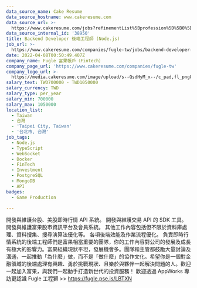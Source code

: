 ```yaml
---
data_source_name: Cake Resume
data_source_hostname: www.cakeresume.com
data_source_url: >-
  https://www.cakeresume.com/jobs?refinementList%5Bprofession%5D%5B0%5D=game-production&range%5Bsalary_range%5D%5Bmin%5D=1000000
data_source_internal_id: '38950'
title: Backend Developer 後端工程師 (Node.js)
job_url: >-
  https://www.cakeresume.com/companies/fugle-tw/jobs/backend-developer-backend-engineer-node-js
date: 2022-04-08T00:50:49.407Z
company_name: Fugle 富果帳戶（Fintech）
company_page_url: 'https://www.cakeresume.com/companies/fugle-tw'
company_logo_url: >-
  https://media.cakeresume.com/image/upload/s--QsdHyM_x--/c_pad,fl_png8,h_200,w_200/v1591685486/qfcmgjfgjtookn41toz5.png
salary_text: TWD700000 - TWD1050000
salary_currency: TWD
salary_type: per_year
salary_min: 700000
salary_max: 1050000
location_list:
  - Taiwan
  - 台灣
  - 'Taipei City, Taiwan'
  - '台北市, 台灣'
job_tags:
  - Node.js
  - TypeScript
  - WebSocket
  - Docker
  - FinTech
  - Investment
  - PostgreSQL
  - MongoDB
  - API
badges:
  - Game Production

---
```


開發與維護台股、美股即時行情 API 系統。 開發與維護交易 API 的 SDK 工具。 開發與維護富果股市資訊平台及會員系統。 其他工作內容包括但不限於資料庫處理、資料搜集、搜尋演算法優化等。 各項後端效能及作業流程優化。 負責即時行情系統的後端工程師們是富果相當重要的團隊，你的工作內容對公司的發展及成長有極大的影響力。富果組織現狀平坦，發展機會多。團隊和主管都鼓勵大量討論及溝通，一起推動「為什麼」做，而不是「做什麼」的協作文化。希望你是一個對金融領域的後端處理有興趣、勇於挑戰現狀、且樂於與夥伴一起解決問題的人。歡迎一起加入富果，與我們一起動手打造新世代的投資服務！ 歡迎透過 AppWorks 專訪更認識 Fugle 工程獅 >> https://fugle.pse.is/LBTXN